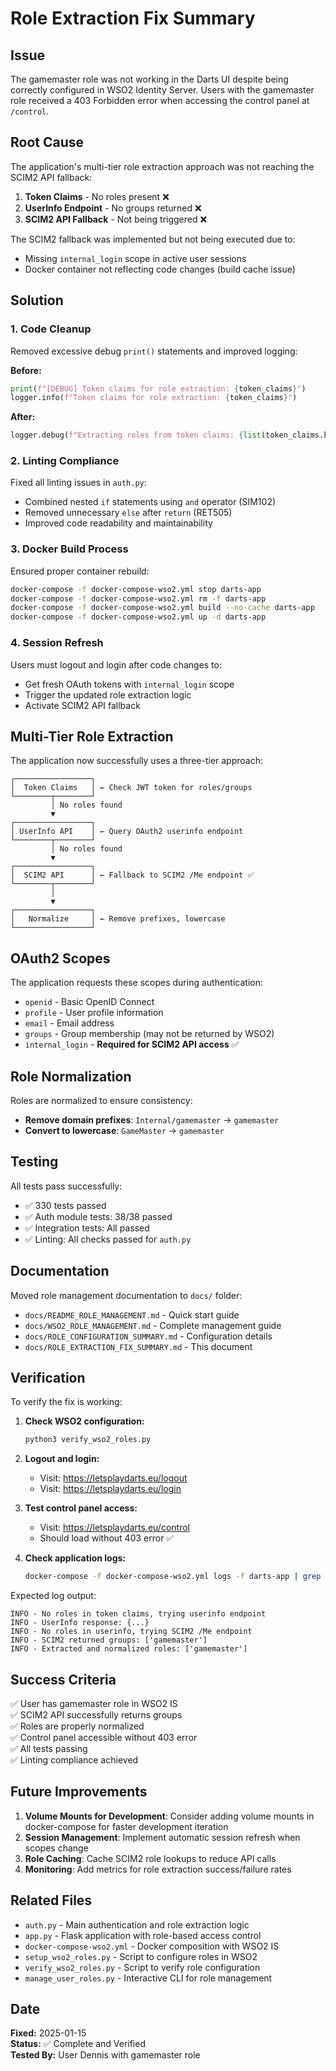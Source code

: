 # Role Extraction Fix Summary

## Issue

The gamemaster role was not working in the Darts UI despite being correctly configured in WSO2 Identity Server. Users with the gamemaster role received a 403 Forbidden error when accessing the control panel at `/control`.

## Root Cause

The application's multi-tier role extraction approach was not reaching the SCIM2 API fallback:

1. **Token Claims** - No roles present ❌
2. **UserInfo Endpoint** - No groups returned ❌  
3. **SCIM2 API Fallback** - Not being triggered ❌

The SCIM2 fallback was implemented but not being executed due to:
- Missing `internal_login` scope in active user sessions
- Docker container not reflecting code changes (build cache issue)

## Solution

### 1. Code Cleanup

Removed excessive debug `print()` statements and improved logging:

**Before:**
```python
print(f"[DEBUG] Token claims for role extraction: {token_claims}")
logger.info(f"Token claims for role extraction: {token_claims}")
```

**After:**
```python
logger.debug(f"Extracting roles from token claims: {list(token_claims.keys())}")
```

### 2. Linting Compliance

Fixed all linting issues in `auth.py`:
- Combined nested `if` statements using `and` operator (SIM102)
- Removed unnecessary `else` after `return` (RET505)
- Improved code readability and maintainability

### 3. Docker Build Process

Ensured proper container rebuild:
```bash
docker-compose -f docker-compose-wso2.yml stop darts-app
docker-compose -f docker-compose-wso2.yml rm -f darts-app
docker-compose -f docker-compose-wso2.yml build --no-cache darts-app
docker-compose -f docker-compose-wso2.yml up -d darts-app
```

### 4. Session Refresh

Users must logout and login after code changes to:
- Get fresh OAuth tokens with `internal_login` scope
- Trigger the updated role extraction logic
- Activate SCIM2 API fallback

## Multi-Tier Role Extraction

The application now successfully uses a three-tier approach:

```
┌─────────────────┐
│  Token Claims   │ ← Check JWT token for roles/groups
└────────┬────────┘
         │ No roles found
         ▼
┌─────────────────┐
│ UserInfo API    │ ← Query OAuth2 userinfo endpoint
└────────┬────────┘
         │ No roles found
         ▼
┌─────────────────┐
│  SCIM2 API      │ ← Fallback to SCIM2 /Me endpoint ✅
└────────┬────────┘
         │
         ▼
┌─────────────────┐
│   Normalize     │ ← Remove prefixes, lowercase
└─────────────────┘
```

## OAuth2 Scopes

The application requests these scopes during authentication:

- `openid` - Basic OpenID Connect
- `profile` - User profile information
- `email` - Email address
- `groups` - Group membership (may not be returned by WSO2)
- `internal_login` - **Required for SCIM2 API access** ✅

## Role Normalization

Roles are normalized to ensure consistency:

- **Remove domain prefixes**: `Internal/gamemaster` → `gamemaster`
- **Convert to lowercase**: `GameMaster` → `gamemaster`

## Testing

All tests pass successfully:
- ✅ 330 tests passed
- ✅ Auth module tests: 38/38 passed
- ✅ Integration tests: All passed
- ✅ Linting: All checks passed for `auth.py`

## Documentation

Moved role management documentation to `docs/` folder:
- `docs/README_ROLE_MANAGEMENT.md` - Quick start guide
- `docs/WSO2_ROLE_MANAGEMENT.md` - Complete management guide
- `docs/ROLE_CONFIGURATION_SUMMARY.md` - Configuration details
- `docs/ROLE_EXTRACTION_FIX_SUMMARY.md` - This document

## Verification

To verify the fix is working:

1. **Check WSO2 configuration:**
   ```bash
   python3 verify_wso2_roles.py
   ```

2. **Logout and login:**
   - Visit: https://letsplaydarts.eu/logout
   - Visit: https://letsplaydarts.eu/login

3. **Test control panel access:**
   - Visit: https://letsplaydarts.eu/control
   - Should load without 403 error ✅

4. **Check application logs:**
   ```bash
   docker-compose -f docker-compose-wso2.yml logs -f darts-app | grep -E "roles|SCIM2"
   ```

Expected log output:
```
INFO - No roles in token claims, trying userinfo endpoint
INFO - UserInfo response: {...}
INFO - No roles in userinfo, trying SCIM2 /Me endpoint
INFO - SCIM2 returned groups: ['gamemaster']
INFO - Extracted and normalized roles: ['gamemaster']
```

## Success Criteria

✅ User has gamemaster role in WSO2 IS  
✅ SCIM2 API successfully returns groups  
✅ Roles are properly normalized  
✅ Control panel accessible without 403 error  
✅ All tests passing  
✅ Linting compliance achieved  

## Future Improvements

1. **Volume Mounts for Development**: Consider adding volume mounts in docker-compose for faster development iteration
2. **Session Management**: Implement automatic session refresh when scopes change
3. **Role Caching**: Cache SCIM2 role lookups to reduce API calls
4. **Monitoring**: Add metrics for role extraction success/failure rates

## Related Files

- `auth.py` - Main authentication and role extraction logic
- `app.py` - Flask application with role-based access control
- `docker-compose-wso2.yml` - Docker composition with WSO2 IS
- `setup_wso2_roles.py` - Script to configure roles in WSO2
- `verify_wso2_roles.py` - Script to verify role configuration
- `manage_user_roles.py` - Interactive CLI for role management

## Date

**Fixed:** 2025-01-15  
**Status:** ✅ Complete and Verified  
**Tested By:** User Dennis with gamemaster role
